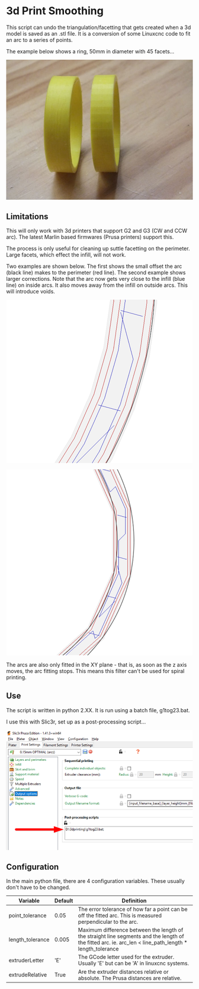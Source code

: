 # 3d Print Smoothing

This script can undo the triangulation/facetting that gets created when a 3d model is saved as an .stl file.  It is a conversion of some 
Linuxcnc code to fit an arc to a series of points.  

The example below shows a ring, 50mm in diameter with 45 facets...

![Smoothing Example](bin/example.jpg)

## Limitations
This will only work with 3d printers that support G2 and G3 (CW and CCW arc).  The latest Marlin based firmwares (Prusa printers) support this.

The process is only useful for cleaning up suttle facetting on the perimeter.  Large facets, which effect the infill, will not work.

Two examples are shown below.  The first shows the small offset the arc (black line) makes to the perimeter (red line).  The second example
shows larger corrections.  Note that the arc now gets very close to the infill (blue line) on inside arcs.  It also moves away from the 
infill on outside arcs.  This will introduce voids.  

![Nice Fit](bin/nice-fit.png)

![Bad Fit](bin/bad-fit.png)

The arcs are also only fitted in the XY plane - that is, as soon as the z axis moves, the arc fitting stops.  This means this filter
can't be used for spiral printing.

## Use
The script is written in python 2.XX.  It is run using a batch file, g1tog23.bat.

I use this with Slic3r, set up as a post-processing script...

![Slic3r setup](bin/slic3r.png)

## Configuration
In the main python file, there are 4 configuration variables.  These usually don't have to be changed.

| Variable         | Default | Definition                                                                                            |
|------------------|---------|-------------------------------------------------------------------------------------------------------|
| point_tolerance  | 0.05    | The error tolerance of how far a point can be off the fitted arc. This is measured perpendicular to the arc.|
| length_tolerance | 0.005   | Maximum difference between the length of the straight line segments and the length of the fitted arc. ie. arc_len < line_path_length * length_tolerance |
| extruderLetter   | 'E'     | The GCode letter used for the extruder.  Usually 'E' but can be 'A' in linuxcnc systems.              |
| extrudeRelative  | True    | Are the extruder distances relative or absolute.  The Prusa distances are relative.                   |
